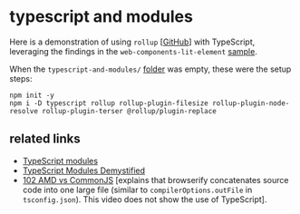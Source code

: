 # typescript and modules

Here is a demonstration of using `rollup` [[GitHub](https://github.com/rollup/rollup)] with TypeScript, leveraging the findings in the `web-components-lit-element` [sample](../web-components-lit-element).

When the `typescript-and-modules/` [folder](../typescript-and-modules) was empty, these were the setup steps:

```console
npm init -y
npm i -D typescript rollup rollup-plugin-filesize rollup-plugin-node-resolve rollup-plugin-terser @rollup/plugin-replace
```

## related links

- [TypeScript modules](http://www.typescriptlang.org/docs/handbook/modules.html)
- [TypeScript Modules Demystified](https://www.youtube.com/watch?v=KDrWLMUY0R0)
- [102 AMD vs CommonJS](https://www.youtube.com/watch?v=SUFPJ5CAQP0) [explains that browserify concatenates source code into one large file (similar to `compilerOptions.outFile` in `tsconfig.json`). This video does not show the use of TypeScript].
